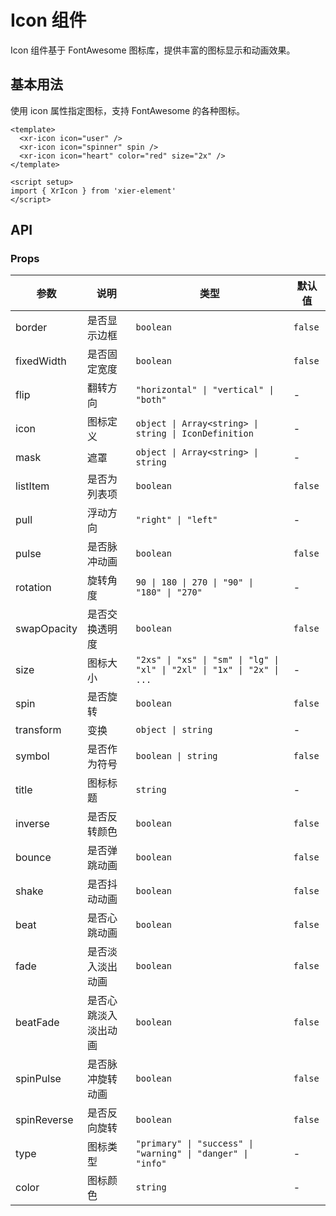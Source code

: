 # Icon 组件

Icon 组件基于 FontAwesome 图标库，提供丰富的图标显示和动画效果。

## 基本用法

使用 icon 属性指定图标，支持 FontAwesome 的各种图标。

```vue
<template>
  <xr-icon icon="user" />
  <xr-icon icon="spinner" spin />
  <xr-icon icon="heart" color="red" size="2x" />
</template>

<script setup>
import { XrIcon } from 'xier-element'
</script>
```

## API

### Props

| 参数 | 说明 | 类型 | 默认值 |
|------|------|------|-------|
| border | 是否显示边框 | `boolean` | `false` |
| fixedWidth | 是否固定宽度 | `boolean` | `false` |
| flip | 翻转方向 | `"horizontal" \| "vertical" \| "both"` | - |
| icon | 图标定义 | `object \| Array<string> \| string \| IconDefinition` | - |
| mask | 遮罩 | `object \| Array<string> \| string` | - |
| listItem | 是否为列表项 | `boolean` | `false` |
| pull | 浮动方向 | `"right" \| "left"` | - |
| pulse | 是否脉冲动画 | `boolean` | `false` |
| rotation | 旋转角度 | `90 \| 180 \| 270 \| "90" \| "180" \| "270"` | - |
| swapOpacity | 是否交换透明度 | `boolean` | `false` |
| size | 图标大小 | `"2xs" \| "xs" \| "sm" \| "lg" \| "xl" \| "2xl" \| "1x" \| "2x" \| ...` | - |
| spin | 是否旋转 | `boolean` | `false` |
| transform | 变换 | `object \| string` | - |
| symbol | 是否作为符号 | `boolean \| string` | `false` |
| title | 图标标题 | `string` | - |
| inverse | 是否反转颜色 | `boolean` | `false` |
| bounce | 是否弹跳动画 | `boolean` | `false` |
| shake | 是否抖动动画 | `boolean` | `false` |
| beat | 是否心跳动画 | `boolean` | `false` |
| fade | 是否淡入淡出动画 | `boolean` | `false` |
| beatFade | 是否心跳淡入淡出动画 | `boolean` | `false` |
| spinPulse | 是否脉冲旋转动画 | `boolean` | `false` |
| spinReverse | 是否反向旋转 | `boolean` | `false` |
| type | 图标类型 | `"primary" \| "success" \| "warning" \| "danger" \| "info"` | - |
| color | 图标颜色 | `string` | - |